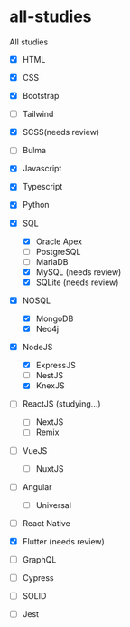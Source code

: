 # all-studies
All studies
- [x] HTML
- [x] CSS
- [x] Bootstrap
- [ ] Tailwind
- [x] SCSS(needs review)
- [ ] Bulma
- [x] Javascript
- [x] Typescript
- [x] Python
- [x] SQL
  - [x] Oracle Apex
  - [ ] PostgreSQL
  - [ ] MariaDB
  - [x] MySQL (needs review)
  - [x] SQLite (needs review)
- [x] NOSQL
  - [x] MongoDB
  - [x] Neo4j
- [x] NodeJS
  - [x] ExpressJS
  - [ ] NestJS
  - [x] KnexJS
- [ ] ReactJS (studying...)
  - [ ] NextJS
  - [ ] Remix
- [ ] VueJS
  - [ ] NuxtJS
- [ ] Angular
  - [ ] Universal
- [ ] React Native
- [x] Flutter (needs review)
- [ ] GraphQL
- [ ] Cypress
- [ ] SOLID
- [ ] Jest
      


